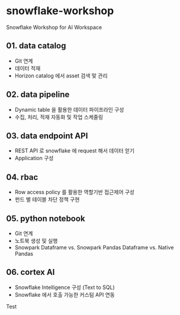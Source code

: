 # snowflake-workshop
Snowflake Workshop for AI Workspace

## 01. data catalog
- Git 연계 
- 데이터 적재
- Horizon catalog 에서 asset 검색 맟 관리

## 02. data pipeline
- Dynamic table 을 활용한 데이터 파이프라인 구성
- 수집, 처리, 적재 자동화 및 작업 스케줄링

## 03. data endpoint API
- REST API 로 snowflake 에 request 해서 데이터 얻기
- Application 구성

## 04. rbac
- Row access policy 를 활용한 역할기반 접근제어 구성
- 펀드 별 테이블 차단 정책 구현

## 05. python notebook 
- Git 연계
- 노트북 생성 및 실행
- Snowpark Dataframe vs. Snowpark Pandas Dataframe vs. Native Pandas

## 06. cortex AI
- Snowflake Intelligence 구성 (Text to SQL)
- Snowflake 에서 호출 가능한 커스텀 API 연동

Test
